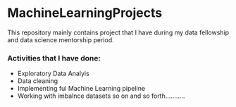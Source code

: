 # MachineLearningProjects

This repository mainly contains project that I have during my data fellowship and data science mentorship period. 

### Activities that I have done:

* Exploratory Data Analyis
* Data cleaning
* Implementing ful Machine Learning pipeline
* Working with imbalnce datasets
so on and so forth...........
